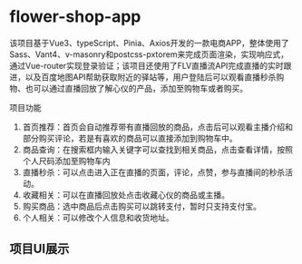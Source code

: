 # flower-shop-app
该项目基于Vue3、typeScript、Pinia、Axios开发的一款电商APP，整体使用了Sass、Vant4、v-masonry和postcss-pxtorem来完成页面渲染，实现响应式，通过Vue-router实现登录验证；该项目还使用了FLV直播流API完成直播的实时跟进，以及百度地图API帮助获取附近的驿站等，用户登陆后可以观看直播秒杀购物、也可以通过直播回放了解心仪的产品，添加至购物车或者购买。

项目功能
1. 首页推荐：首页会自动推荐带有直播回放的商品，点击后可以观看主播介绍和部分购买评论，若是有喜欢的商品可以直接添加到购物车中。
2. 商品查询：在搜索框内输入关键字可以查找到相关商品，点击查看详情，按照个人尺码添加至购物车内
3. 直播秒杀：可以点击进入正在直播的页面，评论，点赞，参与直播间的秒杀活动。
4. 收藏相关：可以在直播回放处点击收藏心仪的商品或主播。
5. 购买商品：选中商品后点击购买可以跳转支付，暂时只支持支付宝。
6. 个人相关：可以修改个人信息和收货地址。

## 项目UI展示
